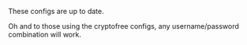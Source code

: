 These configs are up to date.

Oh and to those using the cryptofree configs, any username/password combination will work.
